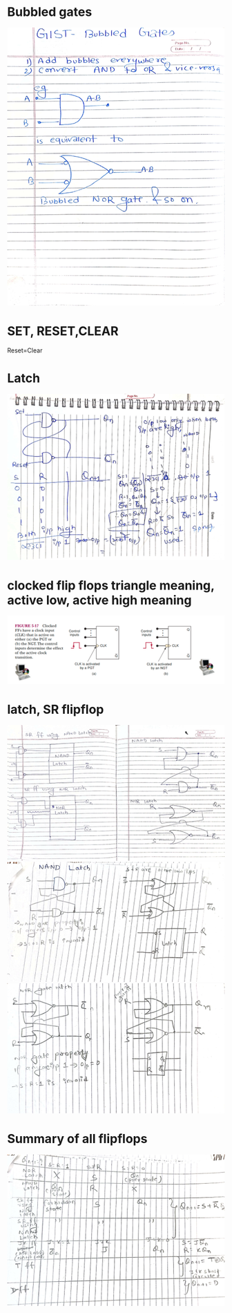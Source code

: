 # Bubbled gates
![](_resources/Pasted%20image%2020240224163345.png)
# SET, RESET,CLEAR
Reset=Clear
# Latch 
![](_resources/Pasted%20image%2020240225130436.png)
# clocked flip flops triangle meaning, active low, active high meaning
![](_resources/Pasted%20image%2020240225173952.png)
# latch, SR flipflop
![](_resources/Pasted%20image%2020240225202704.png)
![](_resources/Pasted%20image%2020240228204055.png)![](_resources/Pasted%20image%2020240228204105.png)
# Summary of all flipflops
![](_resources/Pasted%20image%2020240228204118.png)
